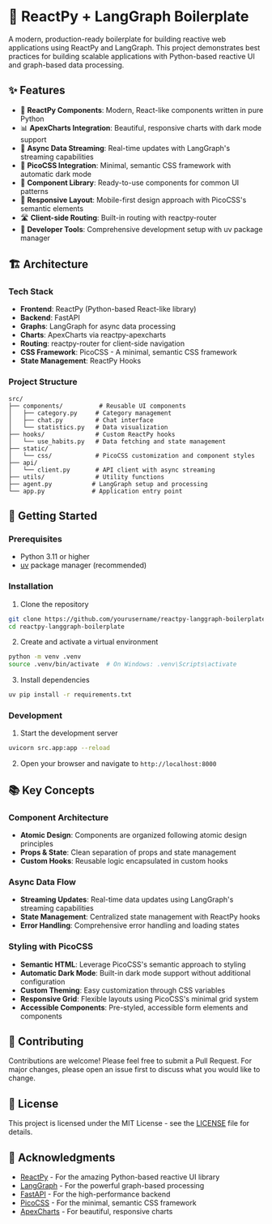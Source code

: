 # 🚀 ReactPy + LangGraph Boilerplate

A modern, production-ready boilerplate for building reactive web applications using ReactPy and LangGraph. This project demonstrates best practices for building scalable applications with Python-based reactive UI and graph-based data processing.

## ✨ Features

- 🎯 **ReactPy Components**: Modern, React-like components written in pure Python
- 📊 **ApexCharts Integration**: Beautiful, responsive charts with dark mode support
- 🔄 **Async Data Streaming**: Real-time updates with LangGraph's streaming capabilities
- 🎨 **PicoCSS Integration**: Minimal, semantic CSS framework with automatic dark mode
- 🧩 **Component Library**: Ready-to-use components for common UI patterns
- 📱 **Responsive Layout**: Mobile-first design approach with PicoCSS's semantic elements
- 🛣️ **Client-side Routing**: Built-in routing with reactpy-router
- 🔧 **Developer Tools**: Comprehensive development setup with uv package manager

## 🏗️ Architecture

### Tech Stack
- **Frontend**: ReactPy (Python-based React-like library)
- **Backend**: FastAPI
- **Graphs**: LangGraph for async data processing
- **Charts**: ApexCharts via reactpy-apexcharts
- **Routing**: reactpy-router for client-side navigation
- **CSS Framework**: PicoCSS - A minimal, semantic CSS framework
- **State Management**: ReactPy Hooks

### Project Structure
```
src/
├── components/          # Reusable UI components
│   ├── category.py     # Category management
│   ├── chat.py         # Chat interface
│   └── statistics.py   # Data visualization
├── hooks/              # Custom ReactPy hooks
│   └── use_habits.py   # Data fetching and state management
├── static/
│   └── css/            # PicoCSS customization and component styles
├── api/
│   └── client.py       # API client with async streaming
├── utils/              # Utility functions
├── agent.py           # LangGraph setup and processing
└── app.py             # Application entry point
```

## 🚀 Getting Started

### Prerequisites
- Python 3.11 or higher
- [uv](https://github.com/astral-sh/uv) package manager (recommended)

### Installation

1. Clone the repository
```bash
git clone https://github.com/yourusername/reactpy-langgraph-boilerplate.git
cd reactpy-langgraph-boilerplate
```

2. Create and activate a virtual environment
```bash
python -m venv .venv
source .venv/bin/activate  # On Windows: .venv\Scripts\activate
```

3. Install dependencies
```bash
uv pip install -r requirements.txt
```

### Development

1. Start the development server
```bash
uvicorn src.app:app --reload
```

2. Open your browser and navigate to `http://localhost:8000`

## 📚 Key Concepts

### Component Architecture
- **Atomic Design**: Components are organized following atomic design principles
- **Props & State**: Clean separation of props and state management
- **Custom Hooks**: Reusable logic encapsulated in custom hooks

### Async Data Flow
- **Streaming Updates**: Real-time data updates using LangGraph's streaming capabilities
- **State Management**: Centralized state management with ReactPy hooks
- **Error Handling**: Comprehensive error handling and loading states

### Styling with PicoCSS
- **Semantic HTML**: Leverage PicoCSS's semantic approach to styling
- **Automatic Dark Mode**: Built-in dark mode support without additional configuration
- **Custom Theming**: Easy customization through CSS variables
- **Responsive Grid**: Flexible layouts using PicoCSS's minimal grid system
- **Accessible Components**: Pre-styled, accessible form elements and components

## 🤝 Contributing

Contributions are welcome! Please feel free to submit a Pull Request. For major changes, please open an issue first to discuss what you would like to change.

## 📝 License

This project is licensed under the MIT License - see the [LICENSE](LICENSE) file for details.

## 🙏 Acknowledgments

- [ReactPy](https://reactpy.dev/) - For the amazing Python-based reactive UI library
- [LangGraph](https://github.com/langchain-ai/langgraph) - For the powerful graph-based processing
- [FastAPI](https://fastapi.tiangolo.com/) - For the high-performance backend
- [PicoCSS](https://picocss.com/) - For the minimal, semantic CSS framework
- [ApexCharts](https://apexcharts.com/) - For beautiful, responsive charts
